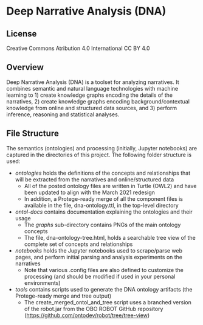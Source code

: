 # Deep Narrative Analysis (DNA)

## License
Creative Commons 
Atribution 4.0 International 
CC BY 4.0

## Overview 

Deep Narrative Analysis (DNA) is a toolset for analyzing narratives. It combines semantic and natural language technologies with machine learning to 1) create knowledge graphs encoding the details of the narratives, 2) create knowledge graphs encoding background/contextual knowledge from online and structured data sources, and 3) perform inference, reasoning and statistical analyses. 

## File Structure

The semantics (ontologies) and processing (initially, Jupyter notebooks) are captured in the directories of this project. The following folder structure is used:

* _ontologies_ holds the definitions of the concepts and relationships that will be extracted from the narratives and online/structured data
  * All of the posted ontology files are written in Turtle (OWL2) and have been updated to align with the March 2021 redesign
  * In addition, a Protege-ready merge of all the component files is available in the file, dna-ontology.ttl, in the top-level directory
* _ontol-docs_ contains documentation explaining the ontologies and their usage
  * The _graphs_ sub-directory contains PNGs of the main ontology concepts
  * The file, dna-ontology-tree.html, holds a searchable tree view of the complete set of concepts and relationships
* _notebooks_ holds the Jupyter notebooks used to scrape/parse web pages, and perform initial parsing and analysis experiments on the narratives
  * Note that various .config files are also defined to customize the processing (and should be modified if used in your personal environments)
* _tools_ contains scripts used to generate the DNA ontology artifacts (the Protege-ready merge and tree output)
  * The create_merged_ontol_and_tree script uses a branched version of the robot.jar from the OBO ROBOT GitHub repository (https://github.com/ontodev/robot/tree/tree-view)
